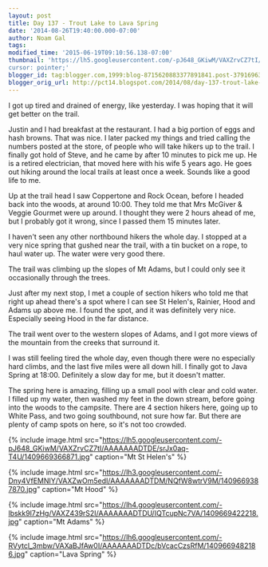 ```yaml
---
layout: post
title: Day 137 - Trout Lake to Lava Spring
date: '2014-08-26T19:40:00.000-07:00'
author: Noam Gal
tags:
modified_time: '2015-06-19T09:10:56.138-07:00'
thumbnail: 'https://lh5.googleusercontent.com/-pJ648_GKiwM/VAXZrvCZ7tI/AAAAAAADTDE/srJx0aq-T4U/s72-c/1409669366871.jpg
cursor: pointer;'
blogger_id: tag:blogger.com,1999:blog-8715620883377891841.post-3791696390177838358
blogger_orig_url: http://pct14.blogspot.com/2014/08/day-137-trout-lake-to-lava-spring.html
---
```

I got up tired and drained of energy, like yesterday. I was hoping that it will get better on the trail.

Justin and I had breakfast at the restaurant. I had a big portion of eggs and hash browns. That was nice. I later packed my things and tried calling the numbers posted at the store, of people who will take hikers up to the trail. I finally got hold of Steve, and he came by after 10 minutes to pick me up. He is a retired electrician, that moved here with his wife 5 years ago. He goes out hiking around the local trails at least once a week. Sounds like a good life to me.

Up at the trail head I saw Coppertone and Rock Ocean, before I headed back into the woods, at around 10:00. They told me that Mrs McGiver & Veggie Gourmet were up around. I thought they were 2 hours ahead of me, but I probably got it wrong, since I passed them 15 minutes later.

I haven't seen any other northbound hikers the whole day. I stopped at a very nice spring that gushed near the trail, with a tin bucket on a rope, to haul water up. The water were very good there.

The trail was climbing up the slopes of Mt Adams, but I could only see it occasionally through the trees.

Just after my next stop, I met a couple of section hikers who told me that right up ahead there's a spot where I can see St Helen's, Rainier, Hood and Adams up above me. I found the spot, and it was definitely very nice. Especially seeing Hood in the far distance.

The trail went over to the western slopes of Adams, and I got more views of the mountain from the creeks that surround it.

I was still feeling tired the whole day, even though there were no especially hard climbs, and the last five miles were all down hill. I finally got to Java Spring at 18:00. Definitely a slow day for me, but it doesn't matter.

The spring here is amazing, filling up a small pool with clear and cold water. I filled up my water, then washed my feet in the down stream, before going into the woods to the campsite. There are 4 section hikers here, going up to White Pass, and two going southbound, not sure how far. But there are plenty of camp spots on here, so it's not too crowded.

{% include image.html src="https://lh5.googleusercontent.com/-pJ648_GKiwM/VAXZrvCZ7tI/AAAAAAADTDE/srJx0aq-T4U/1409669366871.jpg" caption="Mt St Helen's" %}

{% include image.html src="https://lh3.googleusercontent.com/-Dny4VfEMNIY/VAXZwOm5edI/AAAAAAADTDM/NQfW8wtrV9M/1409669387870.jpg" caption="Mt Hood" %}

{% include image.html src="https://lh4.googleusercontent.com/-lbskk9l7zHg/VAXZ439rS2I/AAAAAAADTDU/IQTcupNc7VA/1409669422218.jpg" caption="Mt Adams" %}

{% include image.html src="https://lh6.googleusercontent.com/-RVytcl_3mbw/VAXaBJfAw0I/AAAAAAADTDc/bVcacCzsRfM/1409669482186.jpg" caption="Lava Spring" %}
